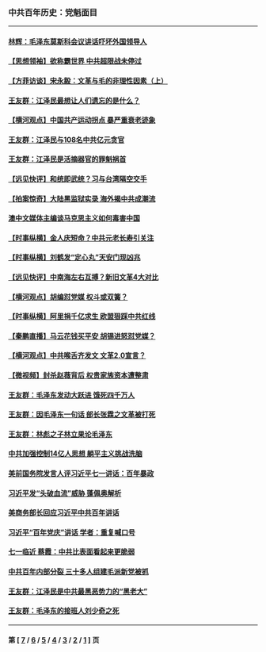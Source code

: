 ### 中共百年历史：党魁面目
---
#### [林辉：毛泽东莫斯科会议讲话吓坏外国领导人](../../pages/nf1176107/n13917931.md?07230430) 
#### [【思想领袖】欲称霸世界 中共超限战未停过](../../pages/nf1176107/n13745142.md?07230430) 
#### [【方菲访谈】宋永毅：文革与毛的非理性因素（上）](../../pages/nf1176107/n13469956.md?07230430) 
#### [王友群：江泽民最想让人们遗忘的是什么？](../../pages/nf1176107/n13408949.md?07230430) 
#### [【横河观点】中国共产运动拐点 暴严重衰老迹象](../../pages/nf1176107/n13388333.md?07230430) 
#### [王友群：江泽民与108名中共亿元贪官](../../pages/nf1176107/n13352358.md?07230430) 
#### [王友群：江泽民是活摘器官的罪魁祸首](../../pages/nf1176107/n13336903.md?07230430) 
#### [【远见快评】和统即武统？习与台湾隔空交手](../../pages/nf1176107/n13297739.md?07230430) 
#### [【拍案惊奇】大陆黑监狱实录 海外揭中共成潮流](../../pages/nf1176107/n13288853.md?07230430) 
#### [澳中文媒体主编谈马克思主义如何毒害中国](../../pages/nf1176107/n13257387.md?07230430) 
#### [【时事纵横】金人庆短命？中共元老长寿引关注](../../pages/nf1176107/n13217934.md?07230430) 
#### [【时事纵横】刘鹤发“定心丸”天安门现凶兆](../../pages/nf1176107/n13215416.md?07230430) 
#### [【远见快评】中南海左右互搏？新旧文革4大对比](../../pages/nf1176107/n13214745.md?07230430) 
#### [【横河观点】胡编怼党媒 权斗或双簧？](../../pages/nf1176107/n13210864.md?07230430) 
#### [【时事纵横】阿里捐千亿求生 欧盟狠踩中共红线](../../pages/nf1176107/n13206431.md?07230430) 
#### [【秦鹏直播】马云花钱买平安 胡锡进怒怼党媒？](../../pages/nf1176107/n13206392.md?07230430) 
#### [【横河观点】中共喉舌齐发文 文革2.0宣言？](../../pages/nf1176107/n13201248.md?07230430) 
#### [【微视频】封杀赵薇背后 权贵家族资本遭整肃](../../pages/nf1176107/n13197798.md?07230430) 
#### [王友群：毛泽东发动大跃进 饿死四千万人](../../pages/nf1176107/n13177158.md?07230430) 
#### [王友群：因毛泽东一句话 部长张霖之文革被打死](../../pages/nf1176107/n13161711.md?07230430) 
#### [王友群：林彪之子林立果论毛泽东](../../pages/nf1176107/n13128622.md?07230430) 
#### [中共加强控制14亿人思想 躺平主义挑战洗脑](../../pages/nf1176107/n13094299.md?07230430) 
#### [美前国务院发言人评习近平七一讲话：百年暴政](../../pages/nf1176107/n13066986.md?07230430) 
#### [习近平发“头破血流”威胁 蓬佩奥解析](../../pages/nf1176107/n13063604.md?07230430) 
#### [美商务部长回应习近平中共百年讲话](../../pages/nf1176107/n13062903.md?07230430) 
#### [习近平“百年党庆”讲话 学者：重复喊口号](../../pages/nf1176107/n13061411.md?07230430) 
#### [七一临近 蔡霞：中共比表面看起来更脆弱](../../pages/nf1176107/n13056418.md?07230430) 
#### [中共百年内部分裂 三十多人组建毛派新党被抓](../../pages/nf1176107/n13044023.md?07230430) 
#### [王友群：江泽民是中共最黑恶势力的“黑老大”](../../pages/nf1176107/n13022180.md?07230430) 
#### [王友群：毛泽东的接班人刘少奇之死](../../pages/nf1176107/n12991772.md?07230430) 

---
#### 第 [ [7](./7.md?07230430) / [6](./6.md?07230430) / [5](./5.md?07230430) / [4](./4.md?07230430) / [3](./3.md?07230430) / [2](./2.md?07230430) / [1](./1.md?07230430) ] 页
